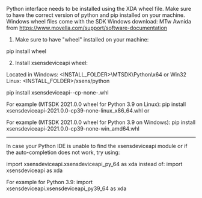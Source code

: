 Python interface needs to be installed using the XDA wheel file.
Make sure to have the correct version of python and pip installed on your machine.
Windows wheel files come with the SDK Windows download: MTw Awnida from
https://www.movella.com/support/software-documentation

1. Make sure to have "wheel" installed on your machine:

pip install wheel

2. Install xsensdeviceapi wheel:

Located in 
Windows: <INSTALL_FOLDER>\MTSDK\Python\x64 or Win32
Linux: <INSTALL_FOLDER>/xsens/python

pip install xsensdeviceapi-<xda version>-cp<Python version>-none-<os type>.whl

For example (MTSDK 2021.0.0 wheel for Python 3.9 on Linux):
pip install xsensdeviceapi-2021.0.0-cp39-none-linux_x86_64.whl or

For example (MTSDK 2021.0.0 wheel for Python 3.9 on Windows):
pip install xsensdeviceapi-2021.0.0-cp39-none-win_amd64.whl

------------------------------------------------------------------------------------

In case your Python IDE is unable to find the xsensdeviceapi module or if the
auto-completion does not work, try using:

import xsensdeviceapi.xsensdeviceapi_py<Python version>_64 as xda
instead of:
import xsensdeviceapi as xda

For example for Python 3.9:
import xsensdeviceapi.xsensdeviceapi_py39_64 as xda
